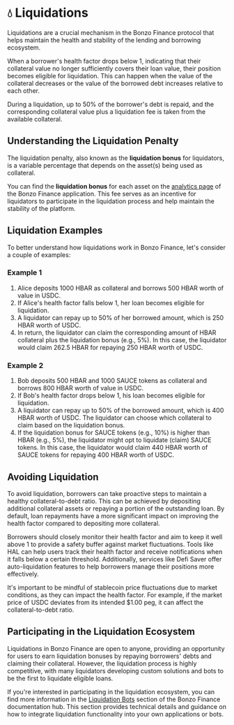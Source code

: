# 💧 Liquidations

Liquidations are a crucial mechanism in the Bonzo Finance protocol that helps maintain the health and stability of the lending and borrowing ecosystem.&#x20;

When a borrower's health factor drops below 1, indicating that their collateral value no longer sufficiently covers their loan value, their position becomes eligible for liquidation. This can happen when the value of the collateral decreases or the value of the borrowed debt increases relative to each other.&#x20;

During a liquidation, up to 50% of the borrower's debt is repaid, and the corresponding collateral value plus a liquidation fee is taken from the available collateral.

## Understanding the Liquidation Penalty&#x20;

The liquidation penalty, also known as the **liquidation bonus** for liquidators, is a variable percentage that depends on the asset(s) being used as collateral.&#x20;

You can find the **liquidation bonus** for each asset on the [analytics page](https://app.bonzo.finance/analytics) of the Bonzo Finance application. This fee serves as an incentive for liquidators to participate in the liquidation process and help maintain the stability of the platform.

## Liquidation Examples&#x20;

To better understand how liquidations work in Bonzo Finance, let's consider a couple of examples:

### **Example 1**

1. Alice deposits 1000 HBAR as collateral and borrows 500 HBAR worth of value in USDC.&#x20;
2. If Alice's health factor falls below 1, her loan becomes eligible for liquidation.&#x20;
3. A liquidator can repay up to 50% of her borrowed amount, which is 250 HBAR worth of USDC.&#x20;
4. In return, the liquidator can claim the corresponding amount of HBAR collateral plus the liquidation bonus (e.g., 5%). In this case, the liquidator would claim 262.5 HBAR for repaying 250 HBAR worth of USDC.

### **Example 2**

1. Bob deposits 500 HBAR and 1000 SAUCE tokens as collateral and borrows 800 HBAR worth of value in USDC.&#x20;
2. If Bob's health factor drops below 1, his loan becomes eligible for liquidation.&#x20;
3. A liquidator can repay up to 50% of the borrowed amount, which is 400 HBAR worth of USDC. The liquidator can choose which collateral to claim based on the liquidation bonus.
4. If the liquidation bonus for SAUCE tokens (e.g., 10%) is higher than HBAR (e.g., 5%), the liquidator might opt to liquidate (claim) SAUCE tokens. In this case, the liquidator would claim 440 HBAR worth of SAUCE tokens for repaying 400 HBAR worth of USDC.

## Avoiding Liquidation&#x20;

To avoid liquidation, borrowers can take proactive steps to maintain a healthy collateral-to-debt ratio. This can be achieved by depositing additional collateral assets or repaying a portion of the outstanding loan. By default, loan repayments have a more significant impact on improving the health factor compared to depositing more collateral.

Borrowers should closely monitor their health factor and aim to keep it well above 1 to provide a safety buffer against market fluctuations. Tools like HAL can help users track their health factor and receive notifications when it falls below a certain threshold. Additionally, services like Defi Saver offer auto-liquidation features to help borrowers manage their positions more effectively.

It's important to be mindful of stablecoin price fluctuations due to market conditions, as they can impact the health factor. For example, if the market price of USDC deviates from its intended $1.00 peg, it can affect the collateral-to-debt ratio.

## Participating in the Liquidation Ecosystem&#x20;

Liquidations in Bonzo Finance are open to anyone, providing an opportunity for users to earn liquidation bonuses by repaying borrowers' debts and claiming their collateral. However, the liquidation process is highly competitive, with many liquidators developing custom solutions and bots to be the first to liquidate eligible loans.

If you're interested in participating in the liquidation ecosystem, you can find more information in the [Liquidation Bots](../developer/liquidation-bots-beta/) section of the Bonzo Finance documentation hub. This section provides technical details and guidance on how to integrate liquidation functionality into your own applications or bots.
